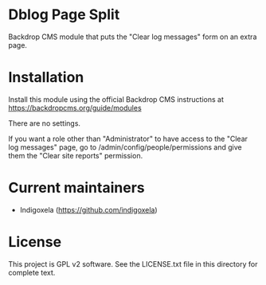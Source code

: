 # Dblog Page Split

Backdrop CMS module that puts the "Clear log messages" form on an extra page.

# Installation

Install this module using the official Backdrop CMS instructions at https://backdropcms.org/guide/modules

There are no settings.

If you want a role other than "Administrator" to have access to the "Clear log messages" page,
go to /admin/config/people/permissions and give them the "Clear site reports" permission.

# Current maintainers

* Indigoxela (https://github.com/indigoxela)

# License

This project is GPL v2 software. See the LICENSE.txt file in this directory for complete text.
